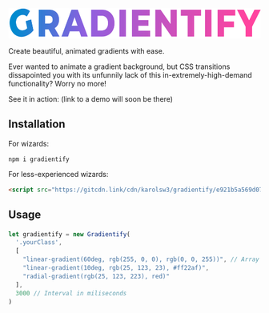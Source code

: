 <img src="logo.png" height="60">

Create beautiful, animated gradients with ease.

Ever wanted to animate a gradient background, but CSS transitions dissapointed you with its unfunnily lack of this in-extremely-high-demand functionality? Worry no more!

See it in action: (link to a demo will soon be there)

## Installation

For wizards:
```
npm i gradientify
```


For less-experienced wizards:
```html
<script src="https://gitcdn.link/cdn/karolsw3/gradientify/e921b5a569d07207ed8a41a79ed3adc547f2ff48/dist/gradientify.min.js"></script>
```

## Usage

```javascript
let gradientify = new Gradientify(
  '.yourClass',
  [
    "linear-gradient(60deg, rgb(255, 0, 0), rgb(0, 0, 255))", // Array of CSS gradients
    "linear-gradient(10deg, rgb(25, 123, 23), #ff22af)",
    "radial-gradient(rgb(25, 123, 223), red)"
  ],
  3000 // Interval in miliseconds
)
```



